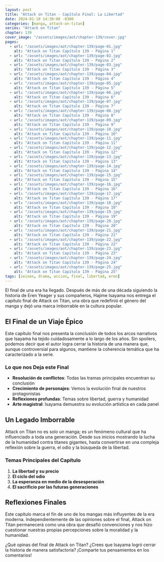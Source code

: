 ```yaml
---
layout: post
title: "Attack on Titan - Capítulo Final: La Libertad"
date: 2024-01-10 14:30:00 -0300
categories: [manga, attack-on-titan]
series: "Attack on Titan"
chapter: 139
cover_image: "/assets/images/aot/chapter-139/cover.jpg"
pages:
  - url: "/assets/images/aot/chapter-139/page-01.jpg"
    alt: "Attack on Titan Capítulo 139 - Página 1"
  - url: "/assets/images/aot/chapter-139/page-02.jpg"
    alt: "Attack on Titan Capítulo 139 - Página 2"
  - url: "/assets/images/aot/chapter-139/page-03.jpg"
    alt: "Attack on Titan Capítulo 139 - Página 3"
  - url: "/assets/images/aot/chapter-139/page-04.jpg"
    alt: "Attack on Titan Capítulo 139 - Página 4"
  - url: "/assets/images/aot/chapter-139/page-05.jpg"
    alt: "Attack on Titan Capítulo 139 - Página 5"
  - url: "/assets/images/aot/chapter-139/page-06.jpg"
    alt: "Attack on Titan Capítulo 139 - Página 6"
  - url: "/assets/images/aot/chapter-139/page-07.jpg"
    alt: "Attack on Titan Capítulo 139 - Página 7"
  - url: "/assets/images/aot/chapter-139/page-08.jpg"
    alt: "Attack on Titan Capítulo 139 - Página 8"
  - url: "/assets/images/aot/chapter-139/page-09.jpg"
    alt: "Attack on Titan Capítulo 139 - Página 9"
  - url: "/assets/images/aot/chapter-139/page-10.jpg"
    alt: "Attack on Titan Capítulo 139 - Página 10"
  - url: "/assets/images/aot/chapter-139/page-11.jpg"
    alt: "Attack on Titan Capítulo 139 - Página 11"
  - url: "/assets/images/aot/chapter-139/page-12.jpg"
    alt: "Attack on Titan Capítulo 139 - Página 12"
  - url: "/assets/images/aot/chapter-139/page-13.jpg"
    alt: "Attack on Titan Capítulo 139 - Página 13"
  - url: "/assets/images/aot/chapter-139/page-14.jpg"
    alt: "Attack on Titan Capítulo 139 - Página 14"
  - url: "/assets/images/aot/chapter-139/page-15.jpg"
    alt: "Attack on Titan Capítulo 139 - Página 15"
  - url: "/assets/images/aot/chapter-139/page-16.jpg"
    alt: "Attack on Titan Capítulo 139 - Página 16"
  - url: "/assets/images/aot/chapter-139/page-17.jpg"
    alt: "Attack on Titan Capítulo 139 - Página 17"
  - url: "/assets/images/aot/chapter-139/page-18.jpg"
    alt: "Attack on Titan Capítulo 139 - Página 18"
  - url: "/assets/images/aot/chapter-139/page-19.jpg"
    alt: "Attack on Titan Capítulo 139 - Página 19"
  - url: "/assets/images/aot/chapter-139/page-20.jpg"
    alt: "Attack on Titan Capítulo 139 - Página 20"
  - url: "/assets/images/aot/chapter-139/page-21.jpg"
    alt: "Attack on Titan Capítulo 139 - Página 21"
  - url: "/assets/images/aot/chapter-139/page-22.jpg"
    alt: "Attack on Titan Capítulo 139 - Página 22"
  - url: "/assets/images/aot/chapter-139/page-23.jpg"
    alt: "Attack on Titan Capítulo 139 - Página 23"
  - url: "/assets/images/aot/chapter-139/page-24.jpg"
    alt: "Attack on Titan Capítulo 139 - Página 24"
  - url: "/assets/images/aot/chapter-139/page-25.jpg"
    alt: "Attack on Titan Capítulo 139 - Página 25"
tags: [seinen, drama, accion, final, libertad, eren]
---
```


El final de una era ha llegado. Después de más de una década siguiendo la historia de Eren Yeager y sus compañeros, Hajime Isayama nos entrega el capítulo final de Attack on Titan, una obra que redefinió el género del manga y dejó una marca imborrable en la cultura popular.

## El Final de un Viaje Épico

Este capítulo final nos presenta la conclusión de todos los arcos narrativos que Isayama ha tejido cuidadosamente a lo largo de los años. Sin spoilers, podemos decir que el autor logra cerrar la historia de una manera que, aunque controversial para algunos, mantiene la coherencia temática que ha caracterizado a la serie.

### Lo que nos Deja este Final

- **Resolución de conflictos**: Todas las tramas principales encuentran su conclusión
- **Crecimiento de personajes**: Vemos la evolución final de nuestros protagonistas
- **Reflexiones profundas**: Temas sobre libertad, guerra y humanidad
- **Arte magistral**: Isayama demuestra su evolución artística en cada panel

## Un Legado Imborrable

Attack on Titan no es solo un manga; es un fenómeno cultural que ha influenciado a toda una generación. Desde sus inicios mostrando la lucha de la humanidad contra titanes gigantes, hasta convertirse en una compleja reflexión sobre la guerra, el odio y la búsqueda de la libertad.

### Temas Principales del Capítulo

1. **La libertad y su precio**
2. **El ciclo del odio**
3. **La esperanza en medio de la desesperación**
4. **El sacrificio por las futuras generaciones**

## Reflexiones Finales

Este capítulo marca el fin de uno de los mangas más influyentes de la era moderna. Independientemente de las opiniones sobre el final, Attack on Titan permanecerá como una obra que desafió convenciones y nos hizo cuestionar nuestras propias percepciones sobre la moralidad y la humanidad.

¿Qué opinas del final de Attack on Titan? ¿Crees que Isayama logró cerrar la historia de manera satisfactoria? ¡Comparte tus pensamientos en los comentarios!

<!-- Script para datos del manga -->
<script type="application/json" id="manga-pages-data">
{{ page.pages | jsonify }}
</script>